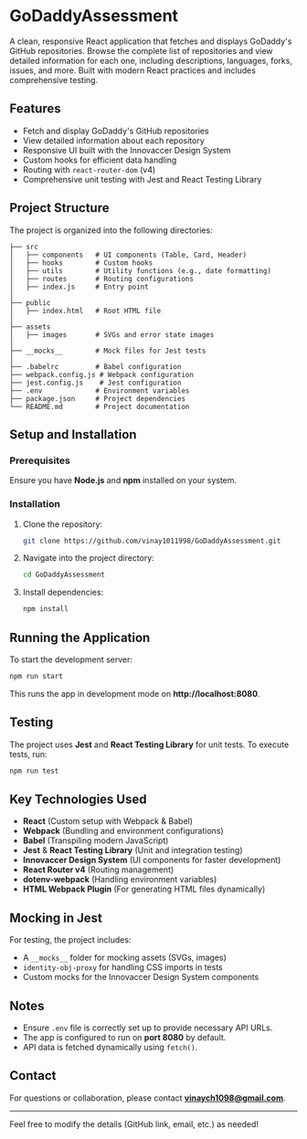 # GoDaddyAssessment

A clean, responsive React application that fetches and displays GoDaddy's GitHub repositories. Browse the complete list of repositories and view detailed information for each one, including descriptions, languages, forks, issues, and more. Built with modern React practices and includes comprehensive testing.

## Features
- Fetch and display GoDaddy's GitHub repositories
- View detailed information about each repository
- Responsive UI built with the Innovaccer Design System
- Custom hooks for efficient data handling
- Routing with `react-router-dom` (v4)
- Comprehensive unit testing with Jest and React Testing Library

## Project Structure
The project is organized into the following directories:

```
├── src
│   ├── components   # UI components (Table, Card, Header)
│   ├── hooks        # Custom hooks
│   ├── utils        # Utility functions (e.g., date formatting)
│   ├── routes       # Routing configurations
│   ├── index.js     # Entry point
│
├── public
│   ├── index.html   # Root HTML file
│
├── assets
│   ├── images       # SVGs and error state images
│
├── __mocks__        # Mock files for Jest tests
│
├── .babelrc         # Babel configuration
├── webpack.config.js # Webpack configuration
├── jest.config.js    # Jest configuration
├── .env             # Environment variables
├── package.json     # Project dependencies
└── README.md        # Project documentation
```

## Setup and Installation
### Prerequisites
Ensure you have **Node.js** and **npm** installed on your system.

### Installation
1. Clone the repository:
   ```sh
   git clone https://github.com/vinay1011998/GoDaddyAssessment.git
   ```
2. Navigate into the project directory:
   ```sh
   cd GoDaddyAssessment
   ```
3. Install dependencies:
   ```sh
   npm install
   ```

## Running the Application
To start the development server:
```sh
npm run start
```
This runs the app in development mode on **http://localhost:8080**.

## Testing
The project uses **Jest** and **React Testing Library** for unit tests. To execute tests, run:
```sh
npm run test
```

## Key Technologies Used
- **React** (Custom setup with Webpack & Babel)
- **Webpack** (Bundling and environment configurations)
- **Babel** (Transpiling modern JavaScript)
- **Jest** & **React Testing Library** (Unit and integration testing)
- **Innovaccer Design System** (UI components for faster development)
- **React Router v4** (Routing management)
- **dotenv-webpack** (Handling environment variables)
- **HTML Webpack Plugin** (For generating HTML files dynamically)

## Mocking in Jest
For testing, the project includes:
- A `__mocks__` folder for mocking assets (SVGs, images)
- `identity-obj-proxy` for handling CSS imports in tests
- Custom mocks for the Innovaccer Design System components

## Notes
- Ensure `.env` file is correctly set up to provide necessary API URLs.
- The app is configured to run on **port 8080** by default.
- API data is fetched dynamically using `fetch()`.

## Contact
For questions or collaboration, please contact **vinaych1098@gmail.com**.

---

Feel free to modify the details (GitHub link, email, etc.) as needed!


